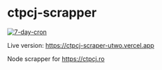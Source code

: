 # ctpcj-scrapper

[![7-day-cron](https://github.com/Utwo/ctpcj-scraper/actions/workflows/cron.yaml/badge.svg)](https://github.com/Utwo/ctpcj-scraper/actions/workflows/cron.yaml)

Live version: https://ctpcj-scraper-utwo.vercel.app

Node scrapper for https://ctpcj.ro

